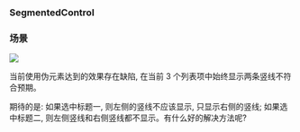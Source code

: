 ### SegmentedControl

### 场景

![](http://with.muyunyun.cn/36cd6b4794192301b469ed18e2325911.jpg)

当前使用伪元素达到的效果存在缺陷, 在当前 3 个列表项中始终显示两条竖线不符合预期。

期待的是: 如果选中标题一, 则左侧的竖线不应该显示, 只显示右侧的竖线; 如果选中标题二, 则左侧竖线和右侧竖线都不显示。有什么好的解决方法呢?

